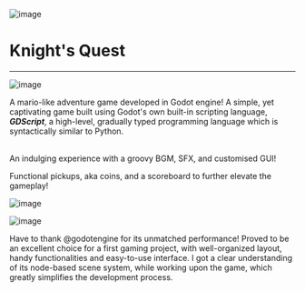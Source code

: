 
![image](https://github.com/user-attachments/assets/4b57bdfd-bb67-463b-b763-b83165f519a9)

<h1>Knight's Quest</h1> 
<hr>

![image](https://github.com/user-attachments/assets/e09b245c-6969-4496-9182-aa516a950028)

A mario-like adventure game developed in Godot engine! 
A simple, yet captivating game built using Godot's own built-in scripting language, <b><i>GDScript</b></i>, a high-level, gradually typed programming language which is syntactically similar to Python.

<br> 
An indulging experience with a groovy BGM, SFX, and customised GUI! 



Functional pickups, aka coins, and a scoreboard to further elevate the gameplay!

![image](https://github.com/user-attachments/assets/18d4ad2c-4600-4527-b810-e31a1f6a0873)

![image](https://github.com/user-attachments/assets/016eb352-42ce-473d-b6a7-d10a23f264ef)

Have to thank @godotengine for its unmatched performance! Proved to be an excellent choice for a first gaming project, with well-organized layout, handy functionalities and easy-to-use interface.
I got a clear understanding of its node-based scene system, while working upon the game, which greatly simplifies the development process. 
